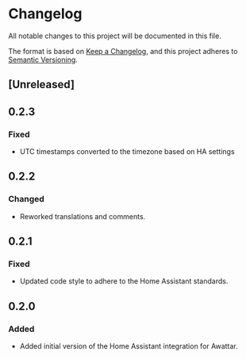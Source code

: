 # Changelog

All notable changes to this project will be documented in this file.

The format is based on [Keep a Changelog](https://keepachangelog.com/en/1.0.0/),
and this project adheres to [Semantic Versioning](https://semver.org/spec/v2.0.0.html).

## [Unreleased]

## 0.2.3

### Fixed

- UTC timestamps converted to the timezone based on HA settings

## 0.2.2

### Changed

- Reworked translations and comments.

## 0.2.1

### Fixed

- Updated code style to adhere to the Home Assistant standards.

## 0.2.0

### Added

- Added initial version of the Home Assistant integration for Awattar.

<!-- Blocks below work as a reference, don't remove them! -->

<!-- ### Added -->

<!-- ### Changed -->

<!-- ### Removed -->

<!-- ### Fixed -->
